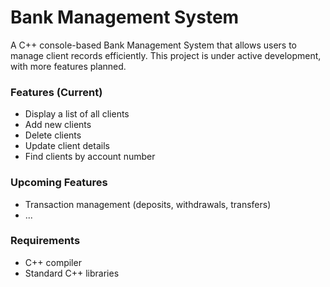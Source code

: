 # Bank Management System  

A C++ console-based Bank Management System that allows users to manage client records efficiently. This project is under active development, with more features planned.  

### Features (Current)
- Display a list of all clients  
- Add new clients  
- Delete clients  
- Update client details  
- Find clients by account number

### Upcoming Features  
- Transaction management (deposits, withdrawals, transfers)  
- ...

### Requirements  
- C++ compiler
- Standard C++ libraries

